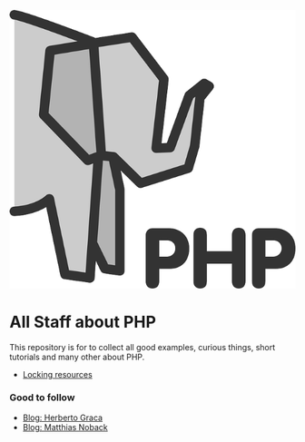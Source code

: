 ![Alt text](./elephpant_PHP.png "Optional title")


# All Staff about PHP

This repository is for to collect all good examples, curious things, 
short tutorials and many other about PHP.

* [Locking resources](./locking_resources/)

### Good to follow
* [Blog: Herberto Graca](https://herbertograca.com/)
* [Blog: Matthias Noback](https://matthiasnoback.nl/)